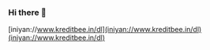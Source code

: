 ### Hi there 👋

[iniyan://www.kreditbee.in/dl](iniyan://www.kreditbee.in/dl)
[(iniyan://www.kreditbee.in/dl)](XX)

<!--
**arindam-krazybee/arindam-krazybee** is a ✨ _special_ ✨ repository because its `README.md` (this file) appears on your GitHub profile.

Here are some ideas to get you started:

- 🔭 I’m currently working on ...
- 🌱 I’m currently learning ...
- 👯 I’m looking to collaborate on ...
- 🤔 I’m looking for help with ...
- 💬 Ask me about ...
- 📫 How to reach me: ...
- 😄 Pronouns: ...
- ⚡ Fun fact: ...
-->
